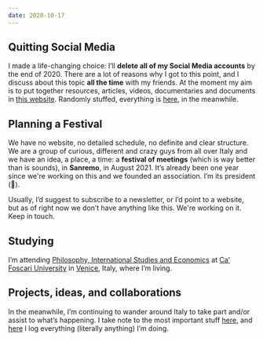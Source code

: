 ```yaml
---
date: 2020-10-17
---
```

## Quitting Social Media

I made a life-changing choice: I’ll **delete all of my Social Media accounts** by the end of 2020. There are a lot of reasons why I got to this point, and I discuss about this topic  **all  the  time**  with my friends. At the moment my aim is to put together resources, articles, videos, documentaries and documents in [this website](https://quitsocialmedia.club). Randomly stuffed, everything is [here](/internet-freedom/), in the meanwhile.

## Planning a Festival

We have no website, no detailed schedule, no definite and clear structure. We are a group of curious, different and crazy guys from all over Italy and we have an idea, a place, a time: a **festival of meetings** (which is way better than is sounds), in **Sanremo**, in August 2021. It’s already been one year since we're working on this and we founded an association. I’m its president (🤯).

Usually, I’d suggest to subscribe to a newsletter, or I’d point to a website, but as of right now we don’t have anything like this. We're working on it. Keep in touch.

## Studying

I’m attending [Philosophy, International Studies and Economics](https://unive.it/pise) at [Ca’ Foscari University](https://unive.it) in [Venice](https://www.comune.venezia.it/), Italy, where I’m living.

## Projects, ideas, and collaborations

In the meanwhile, I’m continuing to wander around Italy to take part and/or assist to what’s happening. I take note to the most important stuff [here](/stuff/), and [here](/tuttopiu/) I log everything (literally anything) I’m doing.
